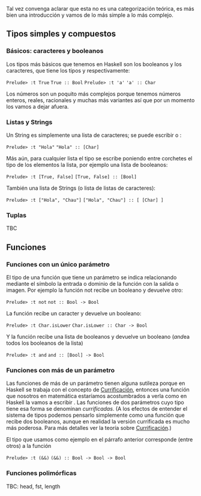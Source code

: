 Tal vez convenga aclarar que esta no es una categorización teórica, es más bien una introducción y vamos de lo más simple a lo más complejo.

Tipos simples y compuestos
--------------------------

### Básicos: caracteres y booleanos

Los tipos más básicos que tenemos en Haskell son los booleanos y los caracteres, que tiene los tipos y respectivamente:

`Prelude> :t True`
`True :: Bool`
`Prelude> :t 'a'`
`'a' :: Char`

Los números son un poquito más complejos porque tenemos números enteros, reales, racionales y muchas más variantes así que por un momento los vamos a dejar afuera.

### Listas y Strings

Un String es simplemente una lista de caracteres; se puede escribir o :

`Prelude> :t "Hola"`
`"Hola" :: [Char]`

Más aún, para cualquier lista el tipo se escribe poniendo entre corchetes el tipo de los elementos la lista, por ejemplo una lista de booleanos:

`Prelude> :t [True, False]`
`[True, False] :: [Bool]`

También una lista de Strings (o lista de listas de caracteres):

`Prelude> :t ["Hola", "Chau"]`
`["Hola", "Chau"] :: [ [Char] ]`

### Tuplas

TBC

Funciones
---------

### Funciones con un único parámetro

El tipo de una función que tiene un parámetro se indica relacionando mediante el símbolo la entrada o dominio de la función con la salida o imagen. Por ejemplo la función not recibe un booleano y devuelve otro:

`Prelude> :t not`
`not :: Bool -> Bool`

La función recibe un caracter y devuelve un booleano:

`Prelude> :t Char.isLower`
`Char.isLower :: Char -> Bool`

Y la función recibe una lista de booleanos y devuelve un booleano (*and*ea todos los booleanos de la lista)

`Prelude> :t and`
`and :: [Bool] -> Bool`

### Funciones con más de un parámetro

Las funciones de más de un parámetro tienen alguna sutileza porque en Haskell se trabaja con el concepto de [Currificación](currificacion.html), entonces una función que nosotros en matemática estaríamos acostumbrados a verla como en Haskell la vamos a escribir . Las funciones de dos parámetros cuyo tipo tiene esa forma se denominan *currificadas*. (A los efectos de entender el sistema de tipos podemos pensarlo simplemente como una función que recibe dos booleanos, aunque en realidad la versión currificada es mucho más poderosa. Para más detalles ver la teoría sobre [Currificación](currificacion.html).)

El tipo que usamos como ejemplo en el párrafo anterior corresponde (entre otros) a la función

`Prelude> :t (&&)`
`(&&) :: Bool -> Bool -> Bool`

### Funciones polimórficas

TBC: head, fst, length
